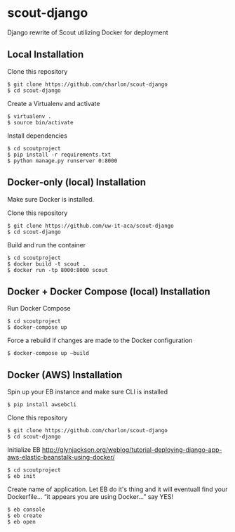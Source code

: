 # scout-django
Django rewrite of Scout utilizing Docker for deployment

## Local Installation


Clone this repository
```
$ git clone https://github.com/charlon/scout-django
$ cd scout-django
```
Create a Virtualenv and activate
```
$ virtualenv .
$ source bin/activate
```
Install dependencies
```
$ cd scoutproject
$ pip install -r requirements.txt
$ python manage.py runserver 0:8000
```

## Docker-only (local) Installation

Make sure Docker is installed.

Clone this repository
```
$ git clone https://github.com/uw-it-aca/scout-django
$ cd scout-django
```
Build and run the container
```
$ cd scoutproject
$ docker build -t scout .
$ docker run -tp 8000:8000 scout
```
## Docker + Docker Compose (local) Installation

Run Docker Compose
```
$ cd scoutproject
$ docker-compose up
```
Force a rebuild if changes are made to the Docker configuration
```
$ docker-compose up —build
```

## Docker (AWS) Installation

Spin up your EB instance and make sure CLI is installed
```
$ pip install awsebcli
```
Clone this repository
```
$ git clone https://github.com/charlon/scout-django
$ cd scout-django
```
Initialize EB
http://glynjackson.org/weblog/tutorial-deploying-django-app-aws-elastic-beanstalk-using-docker/
```
$ cd scoutproject
$ eb init
```
Create name of application. Let EB do it's thing and it will eventuall find your Dockerfile... “it appears you are using Docker…” say YES!

```
$ eb console
$ eb create
$ eb open
```
